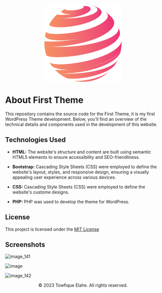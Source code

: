 <p align="center"><a href="" target="_blank"><img src="https://github.com/towfique-elahe/first-wordpress-theme/blob/main/assets/images/logo.png" width="250" alt="Logo"></a></p>

# About First Theme

This repository contains the source code for the First Theme, it is my first WordPress Theme development. Below, you'll find an overview of the technical details and components used in the development of this website.

## Technologies Used

- **HTML:** The website's structure and content are built using semantic HTML5 elements to ensure accessibility and SEO-friendliness.

- **Bootstrap:** Cascading Style Sheets (CSS) were employed to define the website's layout, styles, and responsive design, ensuring a visually appealing user experience across various devices.
  
- **CSS:** Cascading Style Sheets (CSS) were employed to define the website's custome designs.
  
- **PHP:** PHP was used to develop the theme for WordPress.

## License

This project is licensed under the [MIT License](https://choosealicense.com/licenses/mit/)

## Screenshots

![image_141](https://github.com/towfique-elahe/first-wordpress-theme/assets/68939516/efd97afc-b2cd-4655-8d3d-68af93487d0f)

![image](https://github.com/towfique-elahe/first-wordpress-theme/assets/68939516/8d1d4ebf-2194-4048-b0b3-d5178d3f2919)

![image_142](https://github.com/towfique-elahe/first-wordpress-theme/assets/68939516/2e606ad2-ad21-4efb-a9ad-fe44d1c83d29)



<p align="center">
  © 2023 Towfique Elahe. All rights reserved.
</p>
